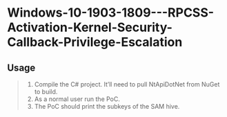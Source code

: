 # Windows-10-1903-1809---RPCSS-Activation-Kernel-Security-Callback-Privilege-Escalation
## Usage
> 1) Compile the C# project. It’ll need to pull NtApiDotNet from NuGet to build.
> 2) As a normal user run the PoC. 
> 3) The PoC should print the subkeys of the SAM hive.
